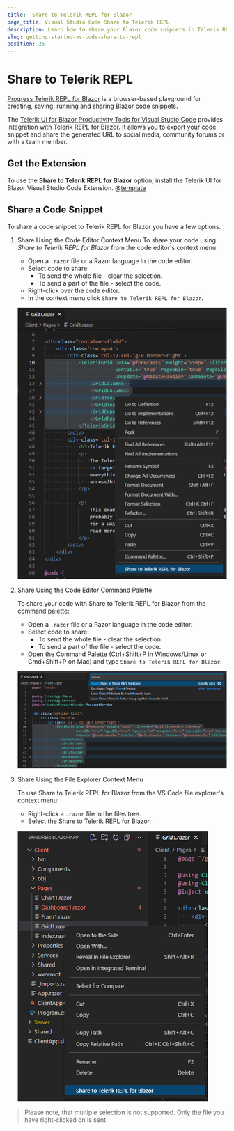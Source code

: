 ```yaml
---
title:  Share to Telerik REPL for Blazor
page_title: Visual Studio Code Share to Telerik REPL
description: Learn how to share your Blazor code snippets in Telerik REPL for Blazor.
slug: getting-started-vs-code-share-to-repl
position: 25
---
```


# Share to Telerik REPL

[Progress Telerik REPL for Blazor]((https://www.telerik.com/blazor-ui/repl)) is a browser-based playground for creating, saving, running and sharing Blazor code snippets.

The [Telerik UI for Blazor Productivity Tools for Visual Studio Code](https://marketplace.visualstudio.com/items?itemName=TelerikInc.blazortemplatewizard) provides integration with Telerik REPL for Blazor. It allows you to export your code snippet and share the generated URL to social media, community forums or with a team member.

## Get the Extension

To use the **Share to Telerik REPL for Blazor** option, install the Telerik UI for Blazor Visual Studio Code Extension. 
@[template](/_contentTemplates/common/general-info.md#vs-code-x-download)

## Share a Code Snippet

To share a code snippet to Telerik REPL for Blazor you have a few options. 

1. Share Using the Code Editor Context Menu
    To share your code using *Share to Telerik REPL for Blazor* from the code editor's context menu:

    * Open a `.razor` file or a Razor language in the code editor.
    * Select code to share:
        * To send the whole file - clear the selection.
        * To send a part of the file - select the code.
    * Right-click over the code editor.
    * In the context menu click `Share to Telerik REPL for Blazor`.

    ![Share Using the Code Editor Context Menu](images/share-to-repl-editor-context-menu.png)

1. Share Using the Code Editor Command Palette

    To share your code with Share to Telerik REPL for Blazor from the command palette:

    * Open a `.razor` file or a Razor language in the code editor.
    * Select code to share:
        * To send the whole file - clear the selection.
        * To send a part of the file - select the code.
    * Open the Command Palette (Ctrl+Shift+P in Windows/Linux or Cmd+Shift+P on Mac) and type `Share to Telerik REPL for Blazor`.

    ![Share Using the Code Editor Context Menu](images/share-to-repl-editor-command-palette.png)

1.  Share Using the File Explorer Context Menu

    To use Share to Telerik REPL for Blazor from the VS Code file explorer's context menu:

    * Right-click a `.razor` file in the files tree.
    * Select the Share to Telerik REPL for Blazor.
    
    ![Share Using the Code Editor Context Menu](images/share-to-repl-file-explorer-context-menu.png)

> Please note, that multiple selection is not supported. Only the file you have right-clicked on is sent.